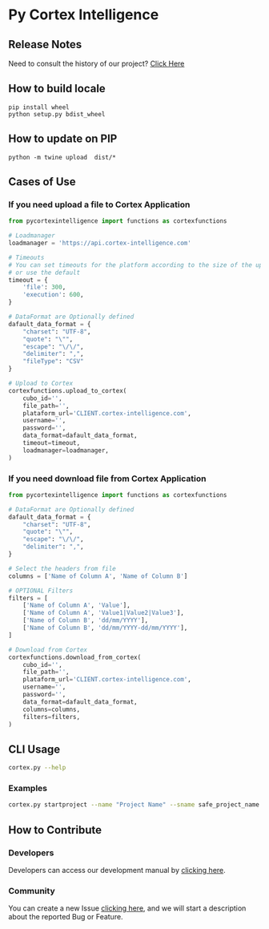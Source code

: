# Py Cortex Intelligence 

## Release Notes
Need to consult the history of our project? [Click Here](CHANGELOG.md)

## How to build locale
```shell
pip install wheel
python setup.py bdist_wheel
```

## How to update on PIP
```
python -m twine upload  dist/*
```

## Cases of Use

### If you need upload a file to Cortex Application
```python
from pycortexintelligence import functions as cortexfunctions

# Loadmanager
loadmanager = 'https://api.cortex-intelligence.com'

# Timeouts
# You can set timeouts for the platform according to the size of the uploaded files
# or use the default
timeout = {
    'file': 300,
    'execution': 600,
}

# DataFormat are Optionally defined
dafault_data_format = {
    "charset": "UTF-8",
    "quote": "\"",
    "escape": "\/\/",
    "delimiter": ",",
    "fileType": "CSV"
}

# Upload to Cortex
cortexfunctions.upload_to_cortex(
    cubo_id='',
    file_path='',
    plataform_url='CLIENT.cortex-intelligence.com',
    username='',
    password='',
    data_format=dafault_data_format,
    timeout=timeout,
    loadmanager=loadmanager,
)
```

### If you need download file from Cortex Application
```python
from pycortexintelligence import functions as cortexfunctions

# DataFormat are Optionally defined
dafault_data_format = {
    "charset": "UTF-8",
    "quote": "\"",
    "escape": "\/\/",
    "delimiter": ",",
}

# Select the headers from file
columns = ['Name of Column A', 'Name of Column B']

# OPTIONAL Filters
filters = [
    ['Name of Column A', 'Value'],
    ['Name of Column A', 'Value1|Value2|Value3'],
    ['Name of Column B', 'dd/mm/YYYY'],
    ['Name of Column B', 'dd/mm/YYYY-dd/mm/YYYY'],
]

# Download from Cortex
cortexfunctions.download_from_cortex(
    cubo_id='',
    file_path='',
    plataform_url='CLIENT.cortex-intelligence.com',
    username='',
    password='',
    data_format=dafault_data_format,
    columns=columns,
    filters=filters,
)
```

## CLI Usage
```bash
cortex.py --help
```

### Examples

```bash
cortex.py startproject --name "Project Name" --sname safe_project_name
```

## How to Contribute

### Developers

Developers can access our development manual by [clicking here](CONTRIBUTING.md).

### Community

You can create a new Issue [clicking here](issues/new/choose), and we will start a description about the reported Bug or Feature. 
